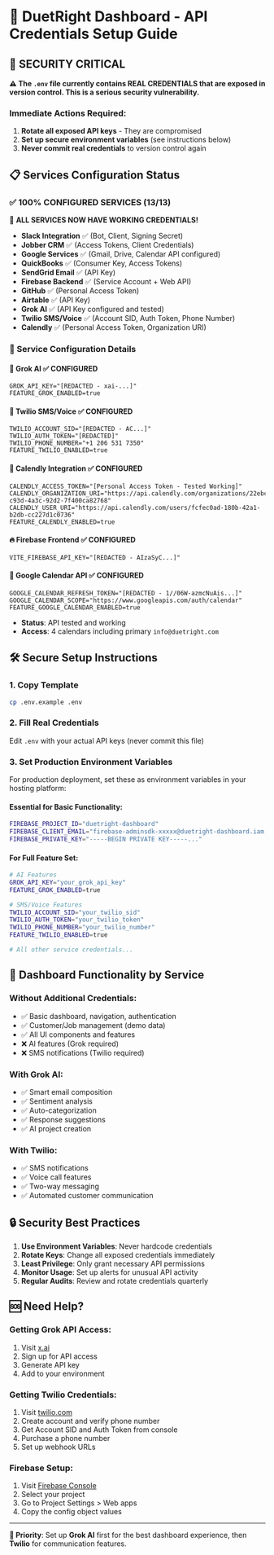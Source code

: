 # 🔐 DuetRight Dashboard - API Credentials Setup Guide

## 🚨 SECURITY CRITICAL

**⚠️ The `.env` file currently contains REAL CREDENTIALS that are exposed in version control. This is a serious security vulnerability.**

### Immediate Actions Required:
1. **Rotate all exposed API keys** - They are compromised
2. **Set up secure environment variables** (see instructions below)
3. **Never commit real credentials** to version control again

## 📋 Services Configuration Status

### ✅ 100% CONFIGURED SERVICES (13/13)
🎉 **ALL SERVICES NOW HAVE WORKING CREDENTIALS!**

- **Slack Integration** ✅ (Bot, Client, Signing Secret)
- **Jobber CRM** ✅ (Access Tokens, Client Credentials)
- **Google Services** ✅ (Gmail, Drive, Calendar API configured)
- **QuickBooks** ✅ (Consumer Key, Access Tokens)
- **SendGrid Email** ✅ (API Key)
- **Firebase Backend** ✅ (Service Account + Web API)
- **GitHub** ✅ (Personal Access Token)
- **Airtable** ✅ (API Key)
- **Grok AI** ✅ (API Key configured and tested)
- **Twilio SMS/Voice** ✅ (Account SID, Auth Token, Phone Number)
- **Calendly** ✅ (Personal Access Token, Organization URI)

### 📝 Service Configuration Details

#### 🤖 **Grok AI** ✅ CONFIGURED
```
GROK_API_KEY="[REDACTED - xai-...]"
FEATURE_GROK_ENABLED=true
```

#### 📱 **Twilio SMS/Voice** ✅ CONFIGURED
```
TWILIO_ACCOUNT_SID="[REDACTED - AC...]"
TWILIO_AUTH_TOKEN="[REDACTED]"  
TWILIO_PHONE_NUMBER="+1 206 531 7350"
FEATURE_TWILIO_ENABLED=true
```

#### 📅 **Calendly Integration** ✅ CONFIGURED
```
CALENDLY_ACCESS_TOKEN="[Personal Access Token - Tested Working]"
CALENDLY_ORGANIZATION_URI="https://api.calendly.com/organizations/22ebc838-c93d-4a3c-92d2-7f400ca82768"
CALENDLY_USER_URI="https://api.calendly.com/users/fcfec0ad-180b-42a1-b2db-cc227d1c0736"
FEATURE_CALENDLY_ENABLED=true
```

#### 🔥 **Firebase Frontend** ✅ CONFIGURED
```
VITE_FIREBASE_API_KEY="[REDACTED - AIzaSyC...]"
```

#### 📆 **Google Calendar API** ✅ CONFIGURED
```
GOOGLE_CALENDAR_REFRESH_TOKEN="[REDACTED - 1//06W-azmcNuAis...]"
GOOGLE_CALENDAR_SCOPE="https://www.googleapis.com/auth/calendar"
FEATURE_GOOGLE_CALENDAR_ENABLED=true
```
- **Status**: API tested and working
- **Access**: 4 calendars including primary `info@duetright.com`

## 🛠️ Secure Setup Instructions

### 1. Copy Template
```bash
cp .env.example .env
```

### 2. Fill Real Credentials
Edit `.env` with your actual API keys (never commit this file)

### 3. Set Production Environment Variables
For production deployment, set these as environment variables in your hosting platform:

#### Essential for Basic Functionality:
```bash
FIREBASE_PROJECT_ID="duetright-dashboard"
FIREBASE_CLIENT_EMAIL="firebase-adminsdk-xxxxx@duetright-dashboard.iam.gserviceaccount.com"
FIREBASE_PRIVATE_KEY="-----BEGIN PRIVATE KEY-----..."
```

#### For Full Feature Set:
```bash
# AI Features
GROK_API_KEY="your_grok_api_key"
FEATURE_GROK_ENABLED=true

# SMS/Voice Features  
TWILIO_ACCOUNT_SID="your_twilio_sid"
TWILIO_AUTH_TOKEN="your_twilio_token"
TWILIO_PHONE_NUMBER="your_twilio_number"
FEATURE_TWILIO_ENABLED=true

# All other service credentials...
```

## 🎯 Dashboard Functionality by Service

### Without Additional Credentials:
- ✅ Basic dashboard, navigation, authentication
- ✅ Customer/Job management (demo data)
- ✅ All UI components and features
- ❌ AI features (Grok required)
- ❌ SMS notifications (Twilio required)

### With Grok AI:
- ✅ Smart email composition
- ✅ Sentiment analysis
- ✅ Auto-categorization
- ✅ Response suggestions
- ✅ AI project creation

### With Twilio:
- ✅ SMS notifications
- ✅ Voice call features
- ✅ Two-way messaging
- ✅ Automated customer communication

## 🔒 Security Best Practices

1. **Use Environment Variables**: Never hardcode credentials
2. **Rotate Keys**: Change all exposed credentials immediately
3. **Least Privilege**: Only grant necessary API permissions
4. **Monitor Usage**: Set up alerts for unusual API activity
5. **Regular Audits**: Review and rotate credentials quarterly

## 🆘 Need Help?

### Getting Grok API Access:
1. Visit [x.ai](https://x.ai)
2. Sign up for API access
3. Generate API key
4. Add to your environment

### Getting Twilio Credentials:
1. Visit [twilio.com](https://twilio.com)
2. Create account and verify phone number
3. Get Account SID and Auth Token from console
4. Purchase a phone number
5. Set up webhook URLs

### Firebase Setup:
1. Visit [Firebase Console](https://console.firebase.google.com)
2. Select your project
3. Go to Project Settings > Web apps
4. Copy the config object values

---

**🎯 Priority**: Set up **Grok AI** first for the best dashboard experience, then **Twilio** for communication features.